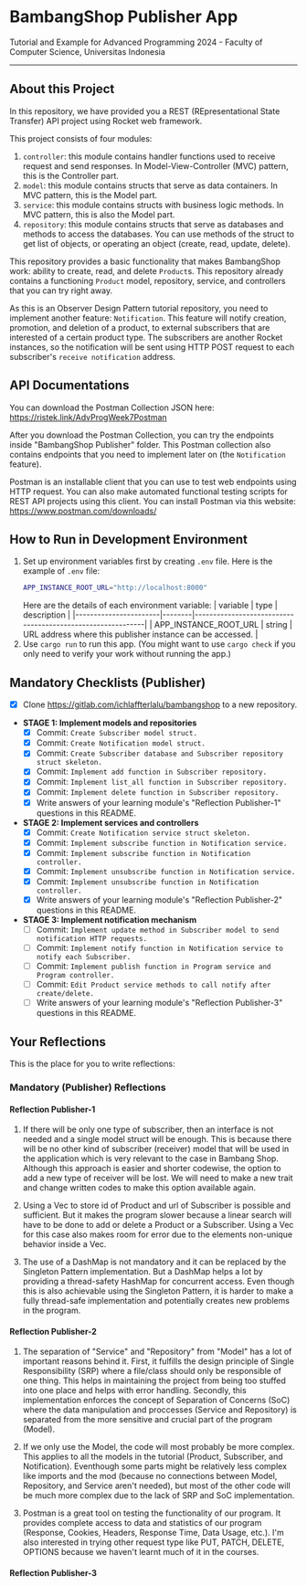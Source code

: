 # BambangShop Publisher App

Tutorial and Example for Advanced Programming 2024 - Faculty of Computer Science, Universitas Indonesia

---

## About this Project

In this repository, we have provided you a REST (REpresentational State Transfer) API project using Rocket web framework.

This project consists of four modules:

1.  `controller`: this module contains handler functions used to receive request and send responses.
    In Model-View-Controller (MVC) pattern, this is the Controller part.
2.  `model`: this module contains structs that serve as data containers.
    In MVC pattern, this is the Model part.
3.  `service`: this module contains structs with business logic methods.
    In MVC pattern, this is also the Model part.
4.  `repository`: this module contains structs that serve as databases and methods to access the databases.
    You can use methods of the struct to get list of objects, or operating an object (create, read, update, delete).

This repository provides a basic functionality that makes BambangShop work: ability to create, read, and delete `Product`s.
This repository already contains a functioning `Product` model, repository, service, and controllers that you can try right away.

As this is an Observer Design Pattern tutorial repository, you need to implement another feature: `Notification`.
This feature will notify creation, promotion, and deletion of a product, to external subscribers that are interested of a certain product type.
The subscribers are another Rocket instances, so the notification will be sent using HTTP POST request to each subscriber's `receive notification` address.

## API Documentations

You can download the Postman Collection JSON here: https://ristek.link/AdvProgWeek7Postman

After you download the Postman Collection, you can try the endpoints inside "BambangShop Publisher" folder.
This Postman collection also contains endpoints that you need to implement later on (the `Notification` feature).

Postman is an installable client that you can use to test web endpoints using HTTP request.
You can also make automated functional testing scripts for REST API projects using this client.
You can install Postman via this website: https://www.postman.com/downloads/

## How to Run in Development Environment

1.  Set up environment variables first by creating `.env` file.
    Here is the example of `.env` file:
    ```bash
    APP_INSTANCE_ROOT_URL="http://localhost:8000"
    ```
    Here are the details of each environment variable:
    | variable | type | description |
    |-----------------------|--------|------------------------------------------------------------|
    | APP_INSTANCE_ROOT_URL | string | URL address where this publisher instance can be accessed. |
2.  Use `cargo run` to run this app.
    (You might want to use `cargo check` if you only need to verify your work without running the app.)

## Mandatory Checklists (Publisher)

-   [x] Clone https://gitlab.com/ichlaffterlalu/bambangshop to a new repository.
-   **STAGE 1: Implement models and repositories**
    -   [x] Commit: `Create Subscriber model struct.`
    -   [x] Commit: `Create Notification model struct.`
    -   [x] Commit: `Create Subscriber database and Subscriber repository struct skeleton.`
    -   [x] Commit: `Implement add function in Subscriber repository.`
    -   [x] Commit: `Implement list_all function in Subscriber repository.`
    -   [x] Commit: `Implement delete function in Subscriber repository.`
    -   [x] Write answers of your learning module's "Reflection Publisher-1" questions in this README.
-   **STAGE 2: Implement services and controllers**
    -   [x] Commit: `Create Notification service struct skeleton.`
    -   [x] Commit: `Implement subscribe function in Notification service.`
    -   [x] Commit: `Implement subscribe function in Notification controller.`
    -   [x] Commit: `Implement unsubscribe function in Notification service.`
    -   [x] Commit: `Implement unsubscribe function in Notification controller.`
    -   [x] Write answers of your learning module's "Reflection Publisher-2" questions in this README.
-   **STAGE 3: Implement notification mechanism**
    -   [ ] Commit: `Implement update method in Subscriber model to send notification HTTP requests.`
    -   [ ] Commit: `Implement notify function in Notification service to notify each Subscriber.`
    -   [ ] Commit: `Implement publish function in Program service and Program controller.`
    -   [ ] Commit: `Edit Product service methods to call notify after create/delete.`
    -   [ ] Write answers of your learning module's "Reflection Publisher-3" questions in this README.

## Your Reflections

This is the place for you to write reflections:

### Mandatory (Publisher) Reflections

#### Reflection Publisher-1

1. If there will be only one type of subscriber, then an interface is not needed and a single model struct will be enough. This is because there will be no other kind of subscriber (receiver) model that will be used in the application which is very relevant to the case in Bambang Shop. Although this approach is easier and shorter codewise, the option to add a new type of receiver will be lost. We will need to make a new trait and change written codes to make this option available again.

2. Using a Vec to store id of Product and url of Subscriber is possible and sufficient. But it makes the program slower because a linear search will have to be done to add or delete a Product or a Subscriber. Using a Vec for this case also makes room for error due to the elements non-unique behavior inside a Vec.

3. The use of a DashMap is not mandatory and it can be replaced by the Singleton Pattern implementation. But a DashMap helps a lot by providing a thread-safety HashMap for concurrent access. Even though this is also achievable using the Singleton Pattern, it is harder to make a fully thread-safe implementation and potentially creates new problems in the program.

#### Reflection Publisher-2

1. The separation of "Service" and "Repository" from "Model" has a lot of important reasons behind it. First, it fulfills the design principle of Single Responsibility (SRP) where a file/class should only be responsible of one thing. This helps in maintaining the project from being too stuffed into one place and helps with error handling. Secondly, this implementation enforces the concept of Separation of Concerns (SoC) where the data manipulation and proccesses (Service and Repository) is separated from the more sensitive and crucial part of the program (Model).

2. If we only use the Model, the code will most probably be more complex. This applies to all the models in the tutorial (Product, Subscriber, and Notification). Eventhough some parts might be relatively less complex like imports and the mod (because no connections between Model, Repository, and Service aren't needed), but most of the other code will be much more complex due to the lack of SRP and SoC implementation.

3. Postman is a great tool on testing the functionality of our program. It provides complete access to data and statistics of our program (Response, Cookies, Headers, Response Time, Data Usage, etc.). I'm also interested in trying other request type like PUT, PATCH, DELETE, OPTIONS because we haven't learnt much of it in the courses.

#### Reflection Publisher-3

